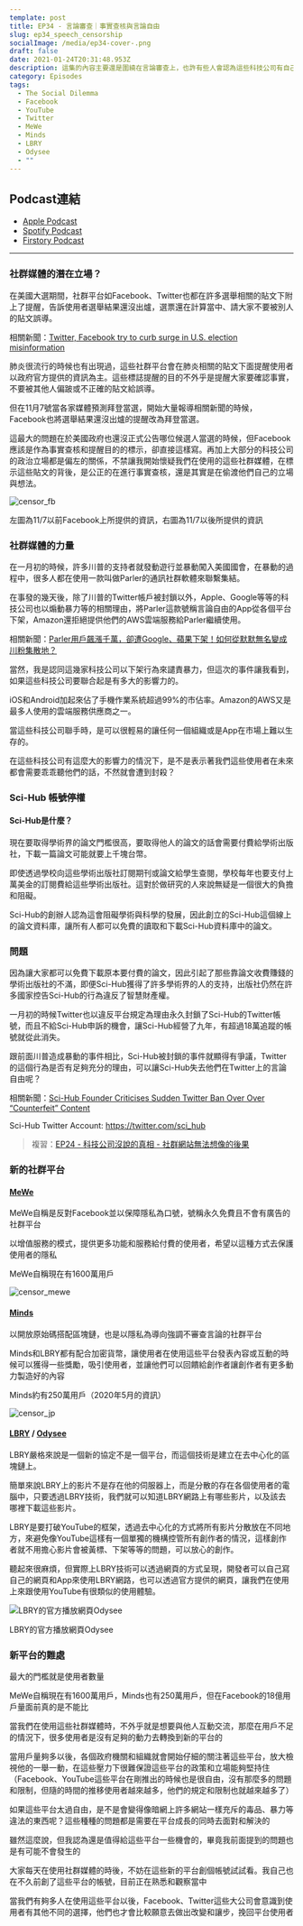 ```yaml
---
template: post
title: EP34 - 言論審查｜事實查核與言論自由
slug: ep34_speech_censorship
socialImage: /media/ep34-cover-.png
draft: false
date: 2021-01-24T20:31:48.953Z
description: 這集的內容主要還是圍繞在言論審查上，也許有些人會認為這些科技公司有自己的立場有什麼不對，能力越大責任越大也很像某種程度的情緒勒索，但依照立場決定用戶接受到什麼樣資訊真的可以嗎？到底言論審查是用來公正的事實審查，還是用來偷渡立場？
category: Episodes
tags:
  - The Social Dilemma
  - Facebook
  - YouTube
  - Twitter
  - MeWe
  - Minds
  - LBRY
  - Odysee
  - ""
---
```

## Podcast連結

* [Apple Podcast](https://podcasts.apple.com/tw/podcast/%E8%B3%87%E5%AE%89%E8%A7%A3%E5%A3%93%E7%B8%AE/id1513276667#episodeGuid=ckkblul8creud0854p6hr39ta)
* [Spotify Podcast](https://open.spotify.com/episode/3plLXMpb72UMyfJL2I7Nbq?si=uADn9cO7RTOOvbwSepCBEQ)
* [Firstory Podcast](https://open.firstory.me/story/ckkblul8creud0854p6hr39ta)

- - -

### 社群媒體的潛在立場？

在美國大選期間，社群平台如Facebook、Twitter也都在許多選舉相關的貼文下附上了提醒，告訴使用者選舉結果還沒出爐，選票還在計算當中、請大家不要被別人的貼文誤導。

相關新聞：[Twitter, Facebook try to curb surge in U.S. election misinformation](https://www.theglobeandmail.com/business/international-business/us-business/article-trumps-election-posts-put-twitter-and-facebooks-misinformation/) 

肺炎很流行的時候也有出現過，這些社群平台會在肺炎相關的貼文下面提醒使用者以政府官方提供的資訊為主。這些標誌提醒的目的不外乎是提醒大家要確認事實，不要被其他人偏跛或不正確的貼文給誤導。

但在11月7號當各家媒體預測拜登當選，開始大量報導相關新聞的時候，Facebook也將選舉結果還沒出爐的提醒改為拜登當選。

這最大的問題在於美國政府也還沒正式公告哪位候選人當選的時候，但Facebook應該是作為事實查核和提醒目的的標示，卻直接這樣寫。再加上大部分的科技公司的政治立場都是偏左的關係，不禁讓我開始懷疑我們在使用的這些社群媒體，在標示這些貼文的背後，是公正的在進行事實查核，還是其實是在偷渡他們自己的立場與想法。

![censor_fb](/media/censor_fb.png)

左圖為11/7以前Facebook上所提供的資訊，右圖為11/7以後所提供的資訊

### 社群媒體的力量

在一月初的時候，許多川普的支持者就發動遊行並暴動闖入美國國會，在暴動的過程中，很多人都在使用一款叫做Parler的通訊社群軟體來聯繫集結。

在事發的幾天後，除了川普的Twitter帳戶被封鎖以外，Apple、Google等等的科技公司也以煽動暴力等的相關理由，將Parler這款號稱言論自由的App從各個平台下架，Amazon還拒絕提供他們的AWS雲端服務給Parler繼續使用。

相關新聞：[Parler用戶飆漲千萬，卻遭Google、蘋果下架！如何從默默無名變成川粉集散地？](https://www.bnext.com.tw/article/61016/parler-google-apple)

當然，我是認同這幾家科技公司以下架行為來譴責暴力，但這次的事件讓我看到，如果這些科技公司要聯合起是有多大的影響力的。

iOS和Android加起來佔了手機作業系統超過99%的市佔率。Amazon的AWS又是最多人使用的雲端服務供應商之一。

當這些科技公司聯手時，是可以很輕易的讓任何一個組織或是App在市場上難以生存的。

在這些科技公司有這麼大的影響力的情況下，是不是表示著我們這些使用者在未來都會需要乖乖聽他們的話，不然就會遭到封殺？

### Sci-Hub 帳號停權

#### Sci-Hub是什麼？

現在要取得學術界的論文門檻很高，要取得他人的論文的話會需要付費給學術出版社，下載一篇論文可能就要上千塊台幣。

即使透過學校向這些學術出版社訂閱期刊或論文給學生查閱，學校每年也要支付上萬美金的訂閱費給這些學術出版社。這對於做研究的人來說無疑是一個很大的負擔和阻礙。

Sci-Hub的創辦人認為這會阻礙學術與科學的發展，因此創立的Sci-Hub這個線上的論文資料庫，讓所有人都可以免費的讀取和下載Sci-Hub資料庫中的論文。

### 問題

因為讓大家都可以免費下載原本要付費的論文，因此引起了那些靠論文收費賺錢的學術出版社的不滿，即便Sci-Hub獲得了許多學術界的人的支持，出版社仍然在許多國家控告Sci-Hub的行為違反了智慧財產權。

一月初的時候Twitter也以違反平台規定為理由永久封鎖了Sci-Hub的Twitter帳號，而且不給Sci-Hub申訴的機會，讓Sci-Hub經營了九年，有超過18萬追蹤的帳號就從此消失。

跟前面川普造成暴動的事件相比，Sci-Hub被封鎖的事件就顯得有爭議，Twitter的這個行為是否有足夠充分的理由，可以讓Sci-Hub失去他們在Twitter上的言論自由呢？

相關新聞：[Sci-Hub Founder Criticises Sudden Twitter Ban Over Over “Counterfeit” Content](https://torrentfreak.com/sci-hub-founder-criticises-sudden-twitter-ban-over-over-counterfeit-content-210108/)

Sci-Hub Twitter Account: https://twitter.com/sci_hub

> 複習：[EP24 - 科技公司沒說的真相 - 社群網站無法想像的後果](/posts/ep24_the_social_dilemma)

### 新的社群平台

#### [MeWe](https://mewe.com/)

MeWe自稱是反對Facebook並以保障隱私為口號，號稱永久免費且不會有廣告的社群平台

以增值服務的模式，提供更多功能和服務給付費的使用者，希望以這種方式去保護使用者的隱私

MeWe自稱現在有1600萬用戶

![censor_mewe](/media/censor_mewe.png)

#### [Minds](https://www.minds.com/)

以開放原始碼搭配區塊鏈，也是以隱私為導向強調不審查言論的社群平台

Minds和LBRY都有配合加密貨幣，讓使用者在使用這些平台發表內容或互動的時候可以獲得一些獎勵，吸引使用者，並讓他們可以回饋給創作者讓創作者有更多動力製造好的內容

Minds約有250萬用戶（2020年5月的資訊）

![censor_jp](/media/censor_minds.png)

#### [LBRY](https://lbry.tv/) / [Odysee](https://odysee.com/)

LBRY嚴格來說是一個新的協定不是一個平台，而這個技術是建立在去中心化的區塊鏈上。

簡單來說LBRY上的影片不是存在他的伺服器上，而是分散的存在各個使用者的電腦中，只要透過LBRY技術，我們就可以知道LBRY網路上有哪些影片，以及該去哪裡下載這些影片。

LBRY是要打破YouTube的框架，透過去中心化的方式將所有影片分散放在不同地方，來避免像YouTube這樣有一個單獨的機構控管所有創作者的情況，這樣創作者就不用擔心影片會被黃標、下架等等的問題，可以放心的創作。

聽起來很麻煩，但實際上LBRY技術可以透過網頁的方式呈現，開發者可以自己寫自己的網頁和App來使用LBRY網路，也可以透過官方提供的網頁，讓我們在使用上來跟使用YouTube有很類似的使用體驗。

![LBRY的官方播放網頁Odysee](/media/censor_odysee.png "LBRY的官方播放網頁Odysee")

LBRY的官方播放網頁Odysee

### 新平台的難處

最大的門檻就是使用者數量

MeWe自稱現在有1600萬用戶，Minds也有250萬用戶，但在Facebook的18億用戶量面前真的是不能比

當我們在使用這些社群媒體時，不外乎就是想要與他人互動交流，那麼在用戶不足的情況下，很多使用者是沒有足夠的動力去轉換到新的平台的

當用戶量夠多以後，各個政府機關和組織就會開始仔細的關注著這些平台，放大檢視他的一舉一動，在這些壓力下很難保證這些平台的政策和立場能夠堅持住
（Facebook、YouTube這些平台在剛推出的時候也是很自由，沒有那麼多的問題和限制，但隨的時間的推移使用者越來越多，他們的規定和限制也就越來越多了）

如果這些平台太過自由，是不是會變得像暗網上許多網站一樣充斥的毒品、暴力等違法的東西呢？這些種種的問題都是需要在平台成長的同時去面對和解決的

雖然這麼說，但我認為還是值得給這些平台一些機會的，畢竟我前面提到的問題也是有可能不會發生的

大家每天在使用社群媒體的時後，不妨在這些新的平台創個帳號試試看。我自己也在不久前創了這些平台的帳號，目前正在熟悉和觀察當中

當我們有夠多人在使用這些平台以後，Facebook、Twitter這些大公司會意識到使用者有其他不同的選擇，他們也才會比較願意去做出改變和讓步，挽回平台使用者